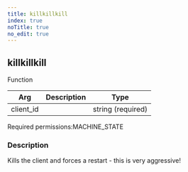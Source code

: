 ```yaml
---
title: killkillkill
index: true
noTitle: true
no_edit: true
---
```




<div class="vql_item"></div>


## killkillkill
<span class='vql_type label label-warning pull-right page-header'>Function</span>



<div class="vqlargs"></div>

Arg | Description | Type
----|-------------|-----
client_id||string (required)

<span class="permission_list vql_type">Required permissions:</span><span class="permission_list linkcolour label label-important">MACHINE_STATE</span>

### Description

Kills the client and forces a restart - this is very aggressive!

